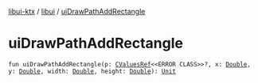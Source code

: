 [libui-ktx](../index.md) / [libui](index.md) / [uiDrawPathAddRectangle](./ui-draw-path-add-rectangle.md)

# uiDrawPathAddRectangle

`fun uiDrawPathAddRectangle(p: `[`CValuesRef`](../kotlinx.cinterop/-c-values-ref/index.md)`<<ERROR CLASS>>?, x: `[`Double`](https://kotlinlang.org/api/latest/jvm/stdlib/kotlin/-double/index.html)`, y: `[`Double`](https://kotlinlang.org/api/latest/jvm/stdlib/kotlin/-double/index.html)`, width: `[`Double`](https://kotlinlang.org/api/latest/jvm/stdlib/kotlin/-double/index.html)`, height: `[`Double`](https://kotlinlang.org/api/latest/jvm/stdlib/kotlin/-double/index.html)`): `[`Unit`](https://kotlinlang.org/api/latest/jvm/stdlib/kotlin/-unit/index.html)